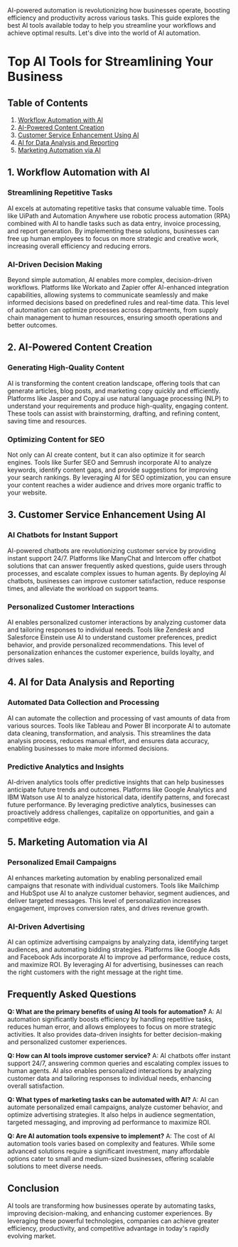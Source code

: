  AI-powered automation is revolutionizing how businesses operate, boosting efficiency and productivity across various tasks. This guide explores the best AI tools available today to help you streamline your workflows and achieve optimal results. Let's dive into the world of AI automation.

# Top AI Tools for Streamlining Your Business

## Table of Contents
1. [Workflow Automation with AI](#workflow-automation-with-ai)
2. [AI-Powered Content Creation](#ai-powered-content-creation)
3. [Customer Service Enhancement Using AI](#customer-service-enhancement-using-ai)
4. [AI for Data Analysis and Reporting](#ai-for-data-analysis-and-reporting)
5. [Marketing Automation via AI](#marketing-automation-via-ai)

## 1. Workflow Automation with AI
### Streamlining Repetitive Tasks
AI excels at automating repetitive tasks that consume valuable time. Tools like UiPath and Automation Anywhere use robotic process automation (RPA) combined with AI to handle tasks such as data entry, invoice processing, and report generation. By implementing these solutions, businesses can free up human employees to focus on more strategic and creative work, increasing overall efficiency and reducing errors.

### AI-Driven Decision Making
Beyond simple automation, AI enables more complex, decision-driven workflows. Platforms like Workato and Zapier offer AI-enhanced integration capabilities, allowing systems to communicate seamlessly and make informed decisions based on predefined rules and real-time data. This level of automation can optimize processes across departments, from supply chain management to human resources, ensuring smooth operations and better outcomes.

## 2. AI-Powered Content Creation
### Generating High-Quality Content
AI is transforming the content creation landscape, offering tools that can generate articles, blog posts, and marketing copy quickly and efficiently. Platforms like Jasper and Copy.ai use natural language processing (NLP) to understand your requirements and produce high-quality, engaging content. These tools can assist with brainstorming, drafting, and refining content, saving time and resources.

### Optimizing Content for SEO
Not only can AI create content, but it can also optimize it for search engines. Tools like Surfer SEO and Semrush incorporate AI to analyze keywords, identify content gaps, and provide suggestions for improving your search rankings. By leveraging AI for SEO optimization, you can ensure your content reaches a wider audience and drives more organic traffic to your website.

## 3. Customer Service Enhancement Using AI
### AI Chatbots for Instant Support
AI-powered chatbots are revolutionizing customer service by providing instant support 24/7. Platforms like ManyChat and Intercom offer chatbot solutions that can answer frequently asked questions, guide users through processes, and escalate complex issues to human agents. By deploying AI chatbots, businesses can improve customer satisfaction, reduce response times, and alleviate the workload on support teams.

### Personalized Customer Interactions
AI enables personalized customer interactions by analyzing customer data and tailoring responses to individual needs. Tools like Zendesk and Salesforce Einstein use AI to understand customer preferences, predict behavior, and provide personalized recommendations. This level of personalization enhances the customer experience, builds loyalty, and drives sales.

## 4. AI for Data Analysis and Reporting
### Automated Data Collection and Processing
AI can automate the collection and processing of vast amounts of data from various sources. Tools like Tableau and Power BI incorporate AI to automate data cleaning, transformation, and analysis. This streamlines the data analysis process, reduces manual effort, and ensures data accuracy, enabling businesses to make more informed decisions.

### Predictive Analytics and Insights
AI-driven analytics tools offer predictive insights that can help businesses anticipate future trends and outcomes. Platforms like Google Analytics and IBM Watson use AI to analyze historical data, identify patterns, and forecast future performance. By leveraging predictive analytics, businesses can proactively address challenges, capitalize on opportunities, and gain a competitive edge.

## 5. Marketing Automation via AI
### Personalized Email Campaigns
AI enhances marketing automation by enabling personalized email campaigns that resonate with individual customers. Tools like Mailchimp and HubSpot use AI to analyze customer behavior, segment audiences, and deliver targeted messages. This level of personalization increases engagement, improves conversion rates, and drives revenue growth.

### AI-Driven Advertising
AI can optimize advertising campaigns by analyzing data, identifying target audiences, and automating bidding strategies. Platforms like Google Ads and Facebook Ads incorporate AI to improve ad performance, reduce costs, and maximize ROI. By leveraging AI for advertising, businesses can reach the right customers with the right message at the right time.

## Frequently Asked Questions

**Q: What are the primary benefits of using AI tools for automation?**
A: AI automation significantly boosts efficiency by handling repetitive tasks, reduces human error, and allows employees to focus on more strategic activities. It also provides data-driven insights for better decision-making and personalized customer experiences.

**Q: How can AI tools improve customer service?**
A: AI chatbots offer instant support 24/7, answering common queries and escalating complex issues to human agents. AI also enables personalized interactions by analyzing customer data and tailoring responses to individual needs, enhancing overall satisfaction.

**Q: What types of marketing tasks can be automated with AI?**
A: AI can automate personalized email campaigns, analyze customer behavior, and optimize advertising strategies. It also helps in audience segmentation, targeted messaging, and improving ad performance to maximize ROI.

**Q: Are AI automation tools expensive to implement?**
A: The cost of AI automation tools varies based on complexity and features. While some advanced solutions require a significant investment, many affordable options cater to small and medium-sized businesses, offering scalable solutions to meet diverse needs.

## Conclusion
AI tools are transforming how businesses operate by automating tasks, improving decision-making, and enhancing customer experiences. By leveraging these powerful technologies, companies can achieve greater efficiency, productivity, and competitive advantage in today's rapidly evolving market.


